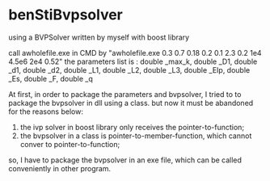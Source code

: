 # benStiBvpsolver
using a BVPSolver written by myself with boost library

call awholefile.exe in CMD by "awholefile.exe 0.3 0.7 0.18 0.2 0.1 2.3 0.2 1e4 4.5e6 2e4 0.52"
the parameters list is : double _max_k, double _D1, double _d1, double _d2,
	                      double _L1, double _L2, double _L3,
		                    double _EIp, double _Es, double _F, double _q

At first, in order to package the parameters and bvpsolver, I tried to to package the bvpsolver in dll using a class.
but now it must be abandoned for the reasons below:
1. the ivp solver in boost library only receives the pointer-to-function;
2. the bvpsolver in a class is pointer-to-member-function, which cannot conver to pointer-to-function;

so, I have to package the bvpsolver in an exe file, which can be called conveniently in other program.

